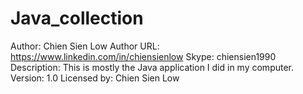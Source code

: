 # Java_collection
Author: Chien Sien Low 
Author URL: https://www.linkedin.com/in/chiensienlow 
Skype: chiensien1990 
Description: This is mostly the Java application I did in my computer.  
Version: 1.0 
Licensed by: Chien Sien Low

